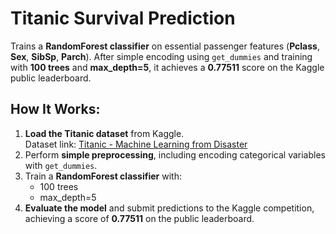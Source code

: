 # Titanic Survival Prediction

Trains a **RandomForest classifier** on essential passenger features (**Pclass**, **Sex**, **SibSp**, **Parch**). After simple encoding using `get_dummies` and training with **100 trees** and **max_depth=5**, it achieves a **0.77511** score on the Kaggle public leaderboard.

## How It Works:
1. **Load the Titanic dataset** from Kaggle.  
   Dataset link: [Titanic - Machine Learning from Disaster](https://www.kaggle.com/c/titanic)
2. Perform **simple preprocessing**, including encoding categorical variables with `get_dummies`.
3. Train a **RandomForest classifier** with:
   - 100 trees
   - max_depth=5
4. **Evaluate the model** and submit predictions to the Kaggle competition, achieving a score of **0.77511** on the public leaderboard.
